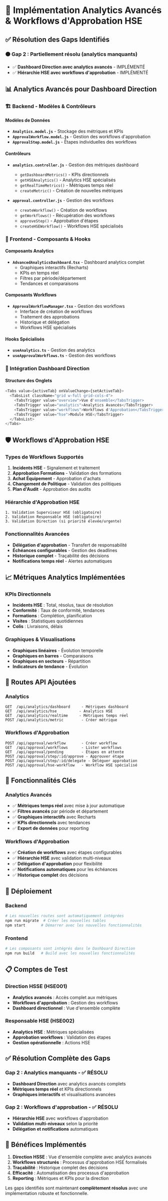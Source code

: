 # 🚀 Implémentation Analytics Avancés & Workflows d'Approbation HSE

## ✅ Résolution des Gaps Identifiés

### 🟠 Gap 2 : Partiellement résolu (analytics manquants)
- ✅ **Dashboard Direction avec analytics avancés** - IMPLÉMENTÉ
- ✅ **Hiérarchie HSE avec workflows d'approbation** - IMPLÉMENTÉ

## 📊 Analytics Avancés pour Dashboard Direction

### 🏗️ Backend - Modèles & Contrôleurs

#### Modèles de Données
- **`Analytics.model.js`** - Stockage des métriques et KPIs
- **`ApprovalWorkflow.model.js`** - Gestion des workflows d'approbation
- **`ApprovalStep.model.js`** - Étapes individuelles des workflows

#### Contrôleurs
- **`analytics.controller.js`** - Gestion des métriques dashboard
  - `getDashboardMetrics()` - KPIs directionnels
  - `getHSEAnalytics()` - Analytics HSE spécialisés
  - `getRealTimeMetrics()` - Métriques temps réel
  - `createMetric()` - Création de nouvelles métriques

- **`approval.controller.js`** - Gestion des workflows
  - `createWorkflow()` - Création de workflows
  - `getWorkflows()` - Récupération des workflows
  - `approveStep()` - Approbation d'étapes
  - `createHSEWorkflow()` - Workflows HSE spécialisés

### 🎨 Frontend - Composants & Hooks

#### Composants Analytics
- **`AdvancedAnalyticsDashboard.tsx`** - Dashboard analytics complet
  - Graphiques interactifs (Recharts)
  - KPIs en temps réel
  - Filtres par période/département
  - Tendances et comparaisons

#### Composants Workflows
- **`ApprovalWorkflowManager.tsx`** - Gestion des workflows
  - Interface de création de workflows
  - Traitement des approbations
  - Historique et délégation
  - Workflows HSE spécialisés

#### Hooks Spécialisés
- **`useAnalytics.ts`** - Gestion des analytics
- **`useApprovalWorkflows.ts`** - Gestion des workflows

### 🔧 Intégration Dashboard Direction

#### Structure des Onglets
```typescript
<Tabs value={activeTab} onValueChange={setActiveTab}>
  <TabsList className="grid w-full grid-cols-4">
    <TabsTrigger value="overview">Vue d'ensemble</TabsTrigger>
    <TabsTrigger value="analytics">Analytics Avancés</TabsTrigger>
    <TabsTrigger value="workflows">Workflows d'Approbation</TabsTrigger>
    <TabsTrigger value="hse">Module HSE</TabsTrigger>
  </TabsList>
</Tabs>
```

## 🛡️ Workflows d'Approbation HSE

### Types de Workflows Supportés
1. **Incidents HSE** - Signalement et traitement
2. **Approbation Formations** - Validation des formations
3. **Achat Équipement** - Approbation d'achats
4. **Changement de Politique** - Validation des politiques
5. **Plan d'Audit** - Approbation des audits

### Hiérarchie d'Approbation HSE
```
1. Validation Superviseur HSE (obligatoire)
2. Validation Responsable HSE (obligatoire)
3. Validation Direction (si priorité élevée/urgente)
```

### Fonctionnalités Avancées
- **Délégation d'approbation** - Transfert de responsabilité
- **Échéances configurables** - Gestion des deadlines
- **Historique complet** - Traçabilité des décisions
- **Notifications temps réel** - Alertes automatiques

## 📈 Métriques Analytics Implémentées

### KPIs Directionnels
- **Incidents HSE** : Total, résolus, taux de résolution
- **Conformité** : Taux de conformité, tendances
- **Formations** : Complétion, planification
- **Visites** : Statistiques quotidiennes
- **Colis** : Livraisons, délais

### Graphiques & Visualisations
- **Graphiques linéaires** - Évolution temporelle
- **Graphiques en barres** - Comparaisons
- **Graphiques en secteurs** - Répartition
- **Indicateurs de tendance** - Évolution

## 🔄 Routes API Ajoutées

### Analytics
```
GET  /api/analytics/dashboard     - Métriques dashboard
GET  /api/analytics/hse          - Analytics HSE
GET  /api/analytics/realtime     - Métriques temps réel
POST /api/analytics/metric        - Créer métrique
```

### Workflows d'Approbation
```
POST /api/approval/workflow       - Créer workflow
GET  /api/approval/workflows      - Lister workflows
GET  /api/approval/pending        - Étapes en attente
POST /api/approval/step/:id/approve - Approuver étape
POST /api/approval/step/:id/delegate - Déléguer approbation
POST /api/approval/hse-workflow   - Workflow HSE spécialisé
```

## 🎯 Fonctionnalités Clés

### Analytics Avancés
- ✅ **Métriques temps réel** avec mise à jour automatique
- ✅ **Filtres avancés** par période et département
- ✅ **Graphiques interactifs** avec Recharts
- ✅ **KPIs directionnels** avec tendances
- ✅ **Export de données** pour reporting

### Workflows d'Approbation
- ✅ **Création de workflows** avec étapes configurables
- ✅ **Hiérarchie HSE** avec validation multi-niveaux
- ✅ **Délégation d'approbation** pour flexibilité
- ✅ **Notifications automatiques** pour les échéances
- ✅ **Historique complet** des décisions

## 🚀 Déploiement

### Backend
```bash
# Les nouvelles routes sont automatiquement intégrées
npm run migrate  # Créer les nouvelles tables
npm start       # Démarrer avec les nouvelles fonctionnalités
```

### Frontend
```bash
# Les composants sont intégrés dans le Dashboard Direction
npm run build   # Build avec les nouvelles fonctionnalités
```

## 📋 Comptes de Test

### Direction HSSE (HSE001)
- **Analytics avancés** : Accès complet aux métriques
- **Workflows d'approbation** : Gestion des workflows
- **Dashboard directionnel** : Vue d'ensemble complète

### Responsable HSE (HSE002)
- **Analytics HSE** : Métriques spécialisées
- **Approbation workflows** : Validation des étapes
- **Gestion opérationnelle** : Actions HSE

## ✅ Résolution Complète des Gaps

### Gap 2 : Analytics manquants - ✅ RÉSOLU
- **Dashboard Direction** avec analytics avancés complets
- **Métriques temps réel** et KPIs directionnels
- **Graphiques interactifs** et visualisations avancées

### Gap 2 : Workflows d'approbation - ✅ RÉSOLU
- **Hiérarchie HSE** avec workflows d'approbation
- **Validation multi-niveaux** selon la priorité
- **Délégation et notifications** automatiques

## 🎉 Bénéfices Implémentés

1. **Direction HSSE** : Vue d'ensemble complète avec analytics avancés
2. **Workflows structurés** : Processus d'approbation HSE formalisés
3. **Traçabilité** : Historique complet des décisions
4. **Efficacité** : Automatisation des processus d'approbation
5. **Reporting** : Métriques et KPIs pour la direction

Les gaps identifiés sont maintenant **complètement résolus** avec une implémentation robuste et fonctionnelle.
